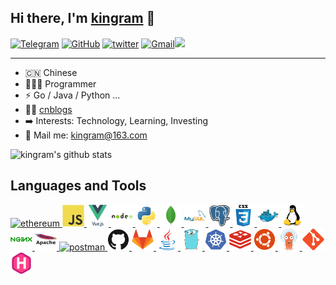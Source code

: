 ## Hi there, I'm [kingram](http://kingram.top) 👋

[![Telegram](https://img.shields.io/badge/Telegram-shikingram-blue?logo=telegram)](https://t.me/shikingram)  [![GitHub](https://img.shields.io/badge/GitHub-shikingram-pink?logo=github)](https://github.com/shikingram)  [![twitter](https://img.shields.io/badge/Tweet-shkingram-blue?logo=twitter)](https://twitter.com/shikingram)  [![Gmail](https://img.shields.io/badge/Mail-kingram-red?logo=Mail.Ru)](mailto:kingram@163.com)![](https://visitor-badge.laobi.icu/badge?page_id=shikingram.shikingram)

--- 

- 🇨🇳 Chinese
- 🧑🏻‍💻 Programmer
- ⚡ Go / Java / Python ...
- ✍🏻 [cnblogs](https://www.cnblogs.com/Kingram/)
- ➡️ Interests: Technology, Learning, Investing
- 📮 Mail me: [kingram@163.com](mailto:kingram@163.com)

<img src="https://github-readme-stats.vercel.app/api?username=shikingram&show_icons=true&theme=vue" alt="kingram's github stats" />

<h2>Languages and Tools</h2>

<p align="left" class="iconbar"> 
    <a href="https://ethereum.org/" target="_blank"> <img src="https://raw.githubusercontent.com/danielcranney/readme-generator/main/public/icons/skills/ethereum-colored.svg" alt="ethereum" height="35"/> </a>
    <a href="https://developer.mozilla.org/en-US/docs/Web/JavaScript" target="_blank"> <img src="https://raw.githubusercontent.com/devicons/devicon/master/icons/javascript/javascript-original.svg" alt="javascript" height="35"/> </a>   
    <a href="https://vuejs.org/" target="_blank"> <img src="https://raw.githubusercontent.com/devicons/devicon/master/icons/vuejs/vuejs-original-wordmark.svg" alt="vuejs" height="35"/> </a> 
    <a href="https://nodejs.org/" target="_blank"> <img src="https://raw.githubusercontent.com/devicons/devicon/master/icons/nodejs/nodejs-original-wordmark.svg" alt="nodejs" height="35"/> </a> 
    <a href="https://www.python.org" target="_blank"> <img src="https://raw.githubusercontent.com/devicons/devicon/master/icons/python/python-original.svg" alt="python" height="35"/> </a> 
    <a href="https://www.mongodb.com/" target="_blank"> <img src="https://raw.githubusercontent.com/devicons/devicon/master/icons/mongodb/mongodb-original.svg" alt="mongodb" height="35"/> </a> 
    <a href="https://www.mysql.com/" target="_blank"> <img src="https://raw.githubusercontent.com/devicons/devicon/master/icons/mysql/mysql-original-wordmark.svg" alt="mysql" height="35"/> </a> 
    <a href="https://www.postgresql.org" target="_blank"> <img src="https://raw.githubusercontent.com/devicons/devicon/master/icons/postgresql/postgresql-original.svg" alt="postgresql" height="35"/> </a> 
    <a href="https://www.w3schools.com/css/" target="_blank"> <img src="https://raw.githubusercontent.com/devicons/devicon/master/icons/css3/css3-original-wordmark.svg" alt="css3" height="35"/> </a>
    <a href="https://www.docker.com" target="_blank"> <img src="https://raw.githubusercontent.com/devicons/devicon/master/icons/docker/docker-original.svg" alt="docker" height="35"/> </a> 
    <a href="https://www.linux.org/" target="_blank"> <img src="https://raw.githubusercontent.com/devicons/devicon/master/icons/linux/linux-original.svg" alt="linux" height="35"/> </a>
    <a href="https://www.nginx.com" target="_blank"> <img src="https://raw.githubusercontent.com/devicons/devicon/master/icons/nginx/nginx-original.svg" alt="nginx" height="35"/> </a> 
    <a href="https://httpd.apache.org/" target="_blank"> <img src="https://raw.githubusercontent.com/devicons/devicon/master/icons/apache/apache-original-wordmark.svg" alt="apache" height="35"/> </a> 
    <a href="https://postman.com" target="_blank"> <img src="https://www.vectorlogo.zone/logos/getpostman/getpostman-icon.svg" alt="postman" height="35"/> </a> 
    <a href="https://github.com/" target="_blank"> <img src="https://raw.githubusercontent.com/devicons/devicon/master/icons/github/github-original.svg" alt="github" height="35"/> </a> 
    <a href="https://gitlab.com/" target="_blank"> <img src="https://raw.githubusercontent.com/devicons/devicon/master/icons/gitlab/gitlab-original.svg" alt="gitlab" height="35"/> </a> 
    <a href="https://java.com/" target="_blank"> <img src="https://raw.githubusercontent.com/devicons/devicon/master/icons/java/java-original.svg" alt="java" height="35"/> </a> 
    <a href="https://go.dev/" target="_blank"> <img src="https://raw.githubusercontent.com/devicons/devicon/master/icons/go/go-original.svg" alt="golang" height="35"/> </a> 
  <a href="https://kubernetes.io/" target="_blank"> <img src="https://raw.githubusercontent.com/devicons/devicon/master/icons/kubernetes/kubernetes-plain.svg" alt="kubernetes" height="35"/> </a>
  <a href="https://redis.io/" target="_blank"> <img src="https://raw.githubusercontent.com/devicons/devicon/master/icons/redis/redis-plain.svg" alt="redis" height="35"/> </a>
  <a href="https://ubuntu.com/" target="_blank"> <img src="https://raw.githubusercontent.com/devicons/devicon/master/icons/ubuntu/ubuntu-plain.svg" alt="ubuntu" height="35"/> </a>
  <a href="https://argocd.com/" target="_blank"> <img src="https://raw.githubusercontent.com/devicons/devicon/master/icons/argocd/argocd-original.svg" alt="argocd" height="35"/> </a>
  <a href="https://git-scm.com/" target="_blank"> <img src="https://raw.githubusercontent.com/devicons/devicon/master/icons/git/git-original.svg" alt="git" height="35"/> </a>
  <a href="https://gohugo.io/" target="_blank"> <img src="https://raw.githubusercontent.com/devicons/devicon/master/icons/hugo/hugo-original.svg" alt="hugo" height="35"/> </a>

</p>



